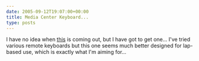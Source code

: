 ```yaml
---
date: 2005-09-12T19:07:00+00:00
title: Media Center Keyboard...
type: posts
---
```

I have no idea when [this](http://www.microsoft.com/hardware/discover/remotekey.htm) is coming out, but I have got to get one... I've tried various remote keyboards but this one seems much better designed for lap-based use, which is exactly what I'm aiming for...
